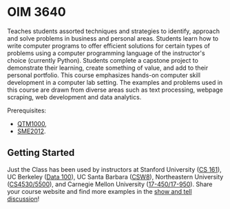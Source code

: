 

# OIM 3640

Teaches students assorted techniques and strategies to identify, approach and solve problems in business and personal areas. Students learn how to write computer programs to offer efficient solutions for certain types of problems using a computer programming language of the instructor's choice (currently Python). Students complete a capstone project to demonstrate their learning, create something of value, and add to their personal portfolio. This course emphasizes hands-on computer skill development in a computer lab setting. The examples and problems used in this course are drawn from diverse areas such as text processing, webpage scraping, web development and data analytics.

Prerequisites:
- [QTM1000](https://www.babson.edu/academics/undergraduate-school/course-catalog/all-courses/qtm1000/),
- [SME2012](https://www.babson.edu/academics/undergraduate-school/course-catalog/all-courses/sme2012/).

## Getting Started
Just the Class has been used by instructors at Stanford University ([CS 161](https://stanford-cs161.github.io/winter2021/)), UC Berkeley ([Data 100](https://ds100.org/fa21/)), UC Santa Barbara ([CSW8](https://ucsb-csw8.github.io/s22/)), Northeastern University ([CS4530/5500](https://neu-se.github.io/CS4530-CS5500-Spring-2021/)), and Carnegie Mellon University ([17-450/17-950](https://cmu-crafting-software.github.io/)). Share your course website and find more examples in the [show and tell discussion](https://github.com/kevinlin1/just-the-class/discussions/categories/show-and-tell)!


